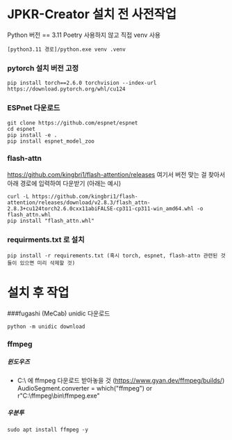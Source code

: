 # JPKR-Creator 설치 전 사전작업
Python 버전 == 3.11 
Poetry 사용하지 않고 직접 venv 사용
```
[python3.11 경로]/python.exe venv .venv
```
### pytorch 설치 버전 고정
```
pip install torch==2.6.0 torchvision --index-url https://download.pytorch.org/whl/cu124
```
### ESPnet 다운로드
```
git clone https://github.com/espnet/espnet
cd espnet
pip install -e .
pip install espnet_model_zoo
```
### flash-attn
https://github.com/kingbri1/flash-attention/releases
여기서 버전 맞는 걸 찾아서 아래 경로에 입력하여 다운받기 (아래는 예시)
```
curl -L https://github.com/kingbri1/flash-attention/releases/download/v2.8.3/flash_attn-2.8.3+cu124torch2.6.0cxx11abiFALSE-cp311-cp311-win_amd64.whl -o flash_attn.whl
pip install "flash_attn.whl"
```
### requirments.txt 로 설치
```
pip install -r requirements.txt (혹시 torch, espnet, flash-attn 관련된 것들이 있으면 미리 삭제할 것)
```
# 설치 후 작업

###fugashi (MeCab) unidic 다운로드
```
python -m unidic download
```
### ffmpeg

##### 윈도우즈
- C:\ 에 ffmpeg 다운로드 받아놓을 것 (https://www.gyan.dev/ffmpeg/builds/)
AudioSegment.converter = which("ffmpeg") or r"C:\ffmpeg\bin\ffmpeg.exe"

##### 우분투
```
sudo apt install ffmpeg -y
```
